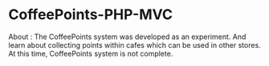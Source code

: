 # CoffeePoints-PHP-MVC
About : The CoffeePoints system was developed as an experiment. And learn about collecting points within cafes which can be used in other stores. At this time, CoffeePoints system is not complete.
